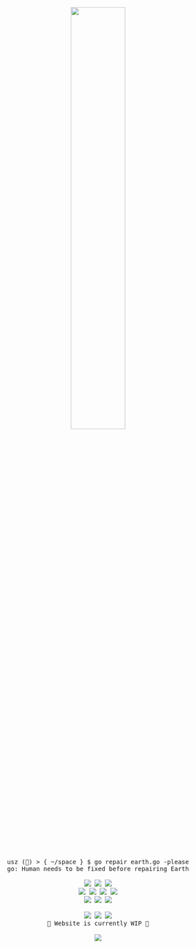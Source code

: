 <!-- https://github.com/USSIZ -->
<!-- THEY README RAAAWLYYYYYY -->

<div align="center">
	<!-- Header  -->
  <img width="50%" src="https://media.giphy.com/media/l41lSxVZVzO1l4tDa/giphy.gif" />
    <br>
    <br>
	<samp>usz (🐋) > { ~/space } $ go repair earth.go -please
		<br>go: Human needs to be fixed before repairing Earth
	</samp>
		<br>
		<br>
	<!-- Main -->
	<samp>
		<!-- Languages : <img src="https://img.shields.io/static/v1?label=&message=Languages&color=333&style=flat-square" /> -->
		<img src="https://img.shields.io/static/v1?logo=php&label=&message=PHP&color=000&logoColor=FFF&style=for-the-badge" />
		<img src="https://img.shields.io/static/v1?logo=javascript&label=&message=JavaScript&color=000&logoColor=FFF&style=for-the-badge" />
		<img src="https://img.shields.io/static/v1?logo=go&label=&message=Golang&color=000&logoColor=FFF&style=for-the-badge" />
			<br>
		<!-- Tools : <img src="https://img.shields.io/static/v1?label=&message=Tools&color=333&style=flat-square" /> -->
		<img src="https://img.shields.io/static/v1?logo=git&label=&message=Git&color=000&logoColor=FFF&style=for-the-badge" />
		<img src="https://img.shields.io/static/v1?logo=visualstudiocode&label=&message=VSCode&color=000&logoColor=FFF&style=for-the-badge" />
		<img src="https://img.shields.io/static/v1?logo=insomnia&label=&message=Insomnia&color=000&logoColor=FFF&style=for-the-badge" />
		<img src="https://img.shields.io/static/v1?logo=virtualbox&label=&message=Virtualbox&color=000&logoColor=FFF&style=for-the-badge" />
			<br>
		<!-- System : <img src="https://img.shields.io/static/v1?label=&message=System&color=333&style=flat-square" /> -->
		<img src="https://img.shields.io/static/v1?logo=windows&label=&message=Windows&color=000&logoColor=FFF&style=for-the-badge" />
		<img src="https://img.shields.io/static/v1?logo=apple&label=&message=MacOS&color=000&logoColor=FFF&style=for-the-badge" />
		<img src="https://img.shields.io/static/v1?logo=linux&label=&message=Linux&color=000&logoColor=FFF&style=for-the-badge" />
	</samp>
		<br>
		<br>
	<!-- Footer -->
	<samp>
	  <!-- Contact : <img src="https://img.shields.io/static/v1?label=&message=System&color=333&style=flat-square" /> -->
    <a href="https://www.linkedin.com/in/damienvalet/">
		  <img src="https://img.shields.io/static/v1?logo=linkedin&label=&message=DamienVALET&color=A2D2FF&logoColor=000&style=for-the-badge" /></a>
    <a href="https://twitter.com/OHUSSIZ/">
      <img src="https://img.shields.io/static/v1?logo=twitter&label=&message=OHUSSIZ&color=A2D2FF&logoColor=000&style=for-the-badge" /></a>
    <a href="https://open.spotify.com/user/lwngkn1leb6zpr0xbu2hmpv7v?si=267aab0d206f43cc">
      <img src="https://img.shields.io/static/v1?logo=spotify&label=&message=USSIZ&color=A2D2FF&logoColor=000&style=for-the-badge" /></a>
	</samp>
		<br>
	<samp>🚧 Website is currently WIP 🚧</samp>
		<br>
    <br>
	<img src="https://shields-io-visitor-counter.herokuapp.com/badge?page=USSIZ&label=Views&labelColor=000&logo=GitHub&logoColor=FFFFFF&color=A2D2FF&style=for-the-badge" />
</div>
